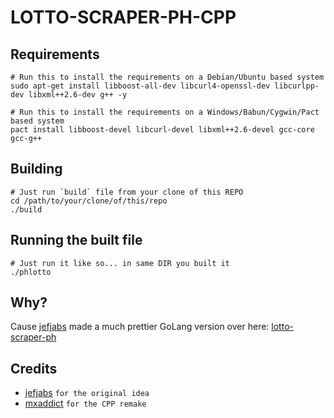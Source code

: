 # LOTTO-SCRAPER-PH-CPP

## Requirements
```shell
# Run this to install the requirements on a Debian/Ubuntu based system
sudo apt-get install libboost-all-dev libcurl4-openssl-dev libcurlpp-dev libxml++2.6-dev g++ -y

# Run this to install the requirements on a Windows/Babun/Cygwin/Pact based system
pact install libboost-devel libcurl-devel libxml++2.6-devel gcc-core gcc-g++
```

## Building
```shell
# Just run `build` file from your clone of this REPO
cd /path/to/your/clone/of/this/repo
./build
```

## Running the built file
```shell
# Just run it like so... in same DIR you built it
./phlotto
```

## Why?
Cause [jefjabs](https://github.com/jefjabs) made a much prettier GoLang
version over here: [lotto-scraper-ph](https://github.com/jefjabs/lotto-scraper-ph)

## Credits
- [jefjabs](https://github.com/jefjabs) `for the original idea`
- [mxaddict](https://github.com/mxaddict) `for the CPP remake`
